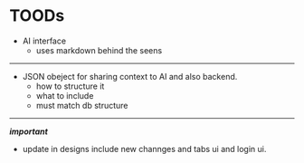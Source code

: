 # TOODs


 - AI interface
   - uses markdown behind the seens

---

 - JSON obeject for sharing context to AI and also backend.
    - how to structure it
    - what to include
    - must match db structure
    




---

  
 ***important***
 - update in designs include new channges and tabs ui and login ui.

